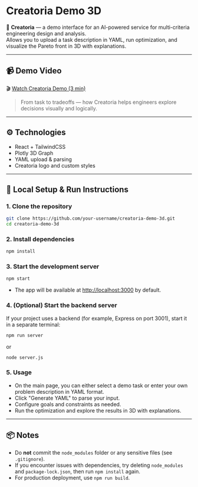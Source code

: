 # Creatoria Demo 3D

🧠 **Creatoria** — a demo interface for an AI-powered service for multi-criteria engineering design and analysis.  
Allows you to upload a task description in YAML, run optimization, and visualize the Pareto front in 3D with explanations.

---

## 📹 Demo Video

🎬 [Watch Creatoria Demo (3 min)](https://youtu.be/XBQIzM9myZw)

> From task to tradeoffs — how Creatoria helps engineers explore decisions visually and logically.

---

## ⚙️ Technologies

- React + TailwindCSS  
- Plotly 3D Graph  
- YAML upload & parsing  
- Creatoria logo and custom styles  

---

## 🚀 Local Setup & Run Instructions

### 1. Clone the repository

```bash
git clone https://github.com/your-username/creatoria-demo-3d.git
cd creatoria-demo-3d
```

### 2. Install dependencies

```bash
npm install
```

### 3. Start the development server

```bash
npm start
```

- The app will be available at [http://localhost:3000](http://localhost:3000) by default.

### 4. (Optional) Start the backend server

If your project uses a backend (for example, Express on port 3001), start it in a separate terminal:

```bash
npm run server
```
or
```bash
node server.js
```

### 5. Usage

- On the main page, you can either select a demo task or enter your own problem description in YAML format.
- Click "Generate YAML" to parse your input.
- Configure goals and constraints as needed.
- Run the optimization and explore the results in 3D with explanations.

---

## 📦 Notes

- Do **not** commit the `node_modules` folder or any sensitive files (see `.gitignore`).
- If you encounter issues with dependencies, try deleting `node_modules` and `package-lock.json`, then run `npm install` again.
- For production deployment, use `npm run build`.
